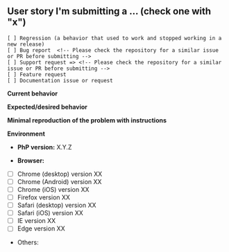 ## User story **I'm submitting a ...**  (check one with "x")
```
[ ] Regression (a behavior that used to work and stopped working in a new release)
[ ] Bug report  <!-- Please check the repository for a similar issue or PR before submitting -->
[ ] Support request => <!-- Please check the repository for a similar issue or PR before submitting -->
[ ] Feature request
[ ] Documentation issue or request
```

**Current behavior**
<!-- Describe how the issue manifests. -->

**Expected/desired behavior**
<!-- Describe what the desired behavior would be. -->

**Minimal reproduction of the problem with instructions**
<!--
For bug reports please provide the *STEPS TO REPRODUCE* and if possible a *MINIMAL DEMO* of the problem via
https://plnkr.co or similar (you can use this template as a starting point: http://plnkr.co/edit/tpl:AvJOMERrnz94ekVua0u5).
-->

**Environment**
* **PhP version:** X.Y.Z
<!-- Check whether this is still an issue in the most recent PhP version -->

* **Browser:**
- [ ] Chrome (desktop) version XX
- [ ] Chrome (Android) version XX
- [ ] Chrome (iOS) version XX
- [ ] Firefox version XX
- [ ] Safari (desktop) version XX
- [ ] Safari (iOS) version XX
- [ ] IE version XX
- [ ] Edge version XX

* Others:
<!-- Anything else relevant?  Operating system version, IDE, package manager, HTTP server, ... -->

